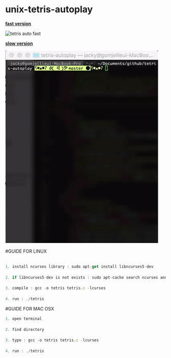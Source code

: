 # unix-tetris-autoplay

**<a href="https://goo.gl/WyKxK3" target=_blank>fast version</a>**

![tetris auto fast](img/tetris_auto_fast.gif)

**<a href="https://goo.gl/BYFwxj" target=_blank>slow version</a>**
 

![tetris auto slow](img/tetris_auto_slow.gif)


#GUIDE FOR LINUX

```js

1. install ncurses library : sudo apt-get install libncurses5-dev

2. if libncurses5-dev is not exists : sudo apt-cache search ncurses and install proper library

3. compile : gcc -o tetris tetris.c -lcurses

4. run : ./tetris

```

#GUIDE FOR MAC OSX

```js
1. open terminal

2. find directory

3. type : gcc -o tetris tetris.c -lcurses

4. run : ./tetris

```
